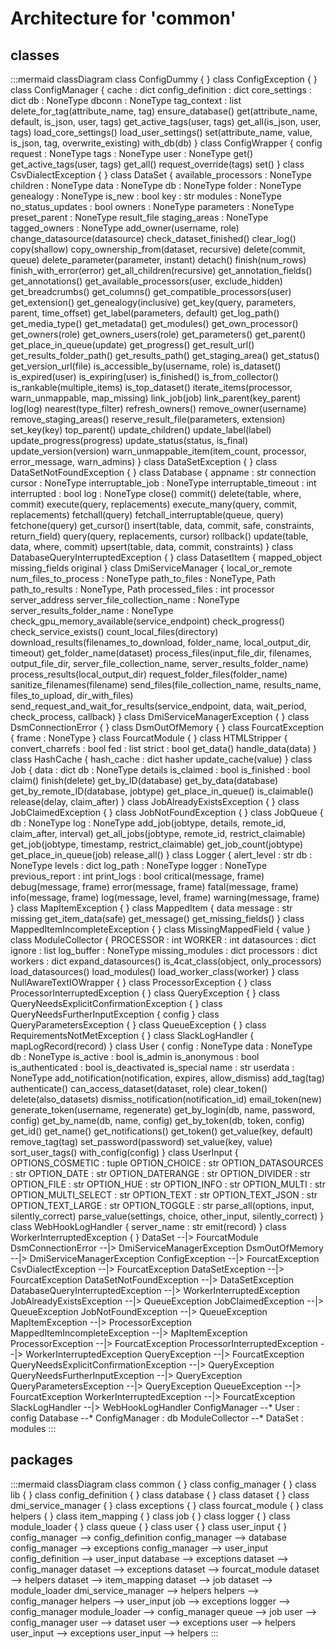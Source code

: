 # Architecture for 'common'

## classes

:::mermaid
classDiagram
  class ConfigDummy {
  }
  class ConfigException {
  }
  class ConfigManager {
    cache : dict
    config_definition : dict
    core_settings : dict
    db : NoneType
    dbconn : NoneType
    tag_context : list
    delete_for_tag(attribute_name, tag)
    ensure_database()
    get(attribute_name, default, is_json, user, tags)
    get_active_tags(user, tags)
    get_all(is_json, user, tags)
    load_core_settings()
    load_user_settings()
    set(attribute_name, value, is_json, tag, overwrite_existing)
    with_db(db)
  }
  class ConfigWrapper {
    config
    request : NoneType
    tags : NoneType
    user : NoneType
    get()
    get_active_tags(user, tags)
    get_all()
    request_override(tags)
    set()
  }
  class CsvDialectException {
  }
  class DataSet {
    available_processors : NoneType
    children : NoneType
    data : NoneType
    db : NoneType
    folder : NoneType
    genealogy : NoneType
    is_new : bool
    key : str
    modules : NoneType
    no_status_updates : bool
    owners : NoneType
    parameters : NoneType
    preset_parent : NoneType
    result_file
    staging_areas : NoneType
    tagged_owners : NoneType
    add_owner(username, role)
    change_datasource(datasource)
    check_dataset_finished()
    clear_log()
    copy(shallow)
    copy_ownership_from(dataset, recursive)
    delete(commit, queue)
    delete_parameter(parameter, instant)
    detach()
    finish(num_rows)
    finish_with_error(error)
    get_all_children(recursive)
    get_annotation_fields()
    get_annotations()
    get_available_processors(user, exclude_hidden)
    get_breadcrumbs()
    get_columns()
    get_compatible_processors(user)
    get_extension()
    get_genealogy(inclusive)
    get_key(query, parameters, parent, time_offset)
    get_label(parameters, default)
    get_log_path()
    get_media_type()
    get_metadata()
    get_modules()
    get_own_processor()
    get_owners(role)
    get_owners_users(role)
    get_parameters()
    get_parent()
    get_place_in_queue(update)
    get_progress()
    get_result_url()
    get_results_folder_path()
    get_results_path()
    get_staging_area()
    get_status()
    get_version_url(file)
    is_accessible_by(username, role)
    is_dataset()
    is_expired(user)
    is_expiring(user)
    is_finished()
    is_from_collector()
    is_rankable(multiple_items)
    is_top_dataset()
    iterate_items(processor, warn_unmappable, map_missing)
    link_job(job)
    link_parent(key_parent)
    log(log)
    nearest(type_filter)
    refresh_owners()
    remove_owner(username)
    remove_staging_areas()
    reserve_result_file(parameters, extension)
    set_key(key)
    top_parent()
    update_children()
    update_label(label)
    update_progress(progress)
    update_status(status, is_final)
    update_version(version)
    warn_unmappable_item(item_count, processor, error_message, warn_admins)
  }
  class DataSetException {
  }
  class DataSetNotFoundException {
  }
  class Database {
    appname : str
    connection
    cursor : NoneType
    interruptable_job : NoneType
    interruptable_timeout : int
    interrupted : bool
    log : NoneType
    close()
    commit()
    delete(table, where, commit)
    execute(query, replacements)
    execute_many(query, commit, replacements)
    fetchall(query)
    fetchall_interruptable(queue, query)
    fetchone(query)
    get_cursor()
    insert(table, data, commit, safe, constraints, return_field)
    query(query, replacements, cursor)
    rollback()
    update(table, data, where, commit)
    upsert(table, data, commit, constraints)
  }
  class DatabaseQueryInterruptedException {
  }
  class DatasetItem {
    mapped_object
    missing_fields
    original
  }
  class DmiServiceManager {
    local_or_remote
    num_files_to_process : NoneType
    path_to_files : NoneType, Path
    path_to_results : NoneType, Path
    processed_files : int
    processor
    server_address
    server_file_collection_name : NoneType
    server_results_folder_name : NoneType
    check_gpu_memory_available(service_endpoint)
    check_progress()
    check_service_exists()
    count_local_files(directory)
    download_results(filenames_to_download, folder_name, local_output_dir, timeout)
    get_folder_name(dataset)
    process_files(input_file_dir, filenames, output_file_dir, server_file_collection_name, server_results_folder_name)
    process_results(local_output_dir)
    request_folder_files(folder_name)
    sanitize_filenames(filename)
    send_files(file_collection_name, results_name, files_to_upload, dir_with_files)
    send_request_and_wait_for_results(service_endpoint, data, wait_period, check_process, callback)
  }
  class DmiServiceManagerException {
  }
  class DsmConnectionError {
  }
  class DsmOutOfMemory {
  }
  class FourcatException {
    frame : NoneType
  }
  class FourcatModule {
  }
  class HTMLStripper {
    convert_charrefs : bool
    fed : list
    strict : bool
    get_data()
    handle_data(data)
  }
  class HashCache {
    hash_cache : dict
    hasher
    update_cache(value)
  }
  class Job {
    data : dict
    db : NoneType
    details
    is_claimed : bool
    is_finished : bool
    claim()
    finish(delete)
    get_by_ID(database)
    get_by_data(database)
    get_by_remote_ID(database, jobtype)
    get_place_in_queue()
    is_claimable()
    release(delay, claim_after)
  }
  class JobAlreadyExistsException {
  }
  class JobClaimedException {
  }
  class JobNotFoundException {
  }
  class JobQueue {
    db : NoneType
    log : NoneType
    add_job(jobtype, details, remote_id, claim_after, interval)
    get_all_jobs(jobtype, remote_id, restrict_claimable)
    get_job(jobtype, timestamp, restrict_claimable)
    get_job_count(jobtype)
    get_place_in_queue(job)
    release_all()
  }
  class Logger {
    alert_level : str
    db : NoneType
    levels : dict
    log_path : NoneType
    logger : NoneType
    previous_report : int
    print_logs : bool
    critical(message, frame)
    debug(message, frame)
    error(message, frame)
    fatal(message, frame)
    info(message, frame)
    log(message, level, frame)
    warning(message, frame)
  }
  class MapItemException {
  }
  class MappedItem {
    data
    message : str
    missing
    get_item_data(safe)
    get_message()
    get_missing_fields()
  }
  class MappedItemIncompleteException {
  }
  class MissingMappedField {
    value
  }
  class ModuleCollector {
    PROCESSOR : int
    WORKER : int
    datasources : dict
    ignore : list
    log_buffer : NoneType
    missing_modules : dict
    processors : dict
    workers : dict
    expand_datasources()
    is_4cat_class(object, only_processors)
    load_datasources()
    load_modules()
    load_worker_class(worker)
  }
  class NullAwareTextIOWrapper {
  }
  class ProcessorException {
  }
  class ProcessorInterruptedException {
  }
  class QueryException {
  }
  class QueryNeedsExplicitConfirmationException {
  }
  class QueryNeedsFurtherInputException {
    config
  }
  class QueryParametersException {
  }
  class QueueException {
  }
  class RequirementsNotMetException {
  }
  class SlackLogHandler {
    mapLogRecord(record)
  }
  class User {
    config : NoneType
    data : NoneType
    db : NoneType
    is_active : bool
    is_admin
    is_anonymous : bool
    is_authenticated : bool
    is_deactivated
    is_special
    name : str
    userdata : NoneType
    add_notification(notification, expires, allow_dismiss)
    add_tag(tag)
    authenticate()
    can_access_dataset(dataset, role)
    clear_token()
    delete(also_datasets)
    dismiss_notification(notification_id)
    email_token(new)
    generate_token(username, regenerate)
    get_by_login(db, name, password, config)
    get_by_name(db, name, config)
    get_by_token(db, token, config)
    get_id()
    get_name()
    get_notifications()
    get_token()
    get_value(key, default)
    remove_tag(tag)
    set_password(password)
    set_value(key, value)
    sort_user_tags()
    with_config(config)
  }
  class UserInput {
    OPTIONS_COSMETIC : tuple
    OPTION_CHOICE : str
    OPTION_DATASOURCES : str
    OPTION_DATE : str
    OPTION_DATERANGE : str
    OPTION_DIVIDER : str
    OPTION_FILE : str
    OPTION_HUE : str
    OPTION_INFO : str
    OPTION_MULTI : str
    OPTION_MULTI_SELECT : str
    OPTION_TEXT : str
    OPTION_TEXT_JSON : str
    OPTION_TEXT_LARGE : str
    OPTION_TOGGLE : str
    parse_all(options, input, silently_correct)
    parse_value(settings, choice, other_input, silently_correct)
  }
  class WebHookLogHandler {
    server_name : str
    emit(record)
  }
  class WorkerInterruptedException {
  }
  DataSet --|> FourcatModule
  DsmConnectionError --|> DmiServiceManagerException
  DsmOutOfMemory --|> DmiServiceManagerException
  ConfigException --|> FourcatException
  CsvDialectException --|> FourcatException
  DataSetException --|> FourcatException
  DataSetNotFoundException --|> DataSetException
  DatabaseQueryInterruptedException --|> WorkerInterruptedException
  JobAlreadyExistsException --|> QueueException
  JobClaimedException --|> QueueException
  JobNotFoundException --|> QueueException
  MapItemException --|> ProcessorException
  MappedItemIncompleteException --|> MapItemException
  ProcessorException --|> FourcatException
  ProcessorInterruptedException --|> WorkerInterruptedException
  QueryException --|> FourcatException
  QueryNeedsExplicitConfirmationException --|> QueryException
  QueryNeedsFurtherInputException --|> QueryException
  QueryParametersException --|> QueryException
  QueueException --|> FourcatException
  WorkerInterruptedException --|> FourcatException
  SlackLogHandler --|> WebHookLogHandler
  ConfigManager --* User : config
  Database --* ConfigManager : db
  ModuleCollector --* DataSet : modules
:::

## packages

:::mermaid
classDiagram
  class common {
  }
  class config_manager {
  }
  class lib {
  }
  class config_definition {
  }
  class database {
  }
  class dataset {
  }
  class dmi_service_manager {
  }
  class exceptions {
  }
  class fourcat_module {
  }
  class helpers {
  }
  class item_mapping {
  }
  class job {
  }
  class logger {
  }
  class module_loader {
  }
  class queue {
  }
  class user {
  }
  class user_input {
  }
  config_manager --> config_definition
  config_manager --> database
  config_manager --> exceptions
  config_manager --> user_input
  config_definition --> user_input
  database --> exceptions
  dataset --> config_manager
  dataset --> exceptions
  dataset --> fourcat_module
  dataset --> helpers
  dataset --> item_mapping
  dataset --> job
  dataset --> module_loader
  dmi_service_manager --> helpers
  helpers --> config_manager
  helpers --> user_input
  job --> exceptions
  logger --> config_manager
  module_loader --> config_manager
  queue --> job
  user --> config_manager
  user --> dataset
  user --> exceptions
  user --> helpers
  user_input --> exceptions
  user_input --> helpers
:::

